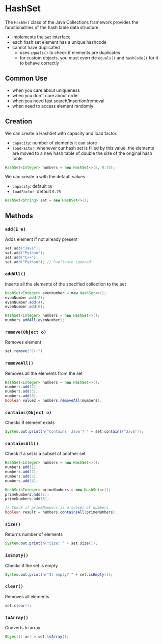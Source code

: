 # HashSet

The `HashSet` class of the Java Collections framework provides the functionalities of the hash table data structure.

- implements the `Set` interface
- each hash set element has a unique hashcode
- cannot have duplicated
  - uses `equals()` to check if elements are duplicates
  - for custom objects, you must override `equals()` and `hashCode()` for it to behave correctly

## Common Use

- when you care about uniqueness
- when you don't care about order
- when you need fast search/insertion/removal
- when need to access element randomly

## Creation

We can create a HashSet with capacity and load factor.

- `capacity`: number of elements it can store
- `loadFactor`: whenever our hash set is filled by this value, the elements are moved to a new hash table of double the size of the original hash table

```java
HashSet<Integer> numbers = new HashSet<>(8, 0.75);
```

We can create a with the default values

- `capacity`: default `16`
- `loadFactor`: default `0.75`

```java
HashSet<String> set = new HashSet<>();
```

## Methods

### `add(E e)`

Adds element if not already present

```java
set.add("Java");
set.add("Python");
set.add("C++");
set.add("Python"); // Duplicate ignored
```

### `addAll()`

Inserts all the elements of the specified collection to the set

```java
HashSet<Integer> evenNumber = new HashSet<>();
evenNumber.add(2);
evenNumber.add(4);
evenNumber.add(6);

HashSet<Integer> numbers = new HashSet<>();
numbers.addAll(evenNumber);
```

### `remove(Object o)`

Removes element

```java
set.remove("C++")
```

### `removeAll()`

Removes all the elements from the set

```java
HashSet<Integer> numbers = new HashSet<>();
numbers.add(2);
numbers.add(5);
numbers.add(6);
boolean value2 = numbers.removeAll(numbers);
```

### `contains(Object o)`

Checks if element exists

```java
System.out.println("Contains 'Java'? " + set.contains("Java"));
```

### `containsAll()`

Check if a set is a subset of another set.

```java
HashSet<Integer> numbers = new HashSet<>();
numbers.add(1);
numbers.add(2);
numbers.add(3);
numbers.add(4);

HashSet<Integer> primeNumbers = new HashSet<>();
primeNumbers.add(2);
primeNumbers.add(3);

// Check if primeNumbers is a subset of numbers
boolean result = numbers.containsAll(primeNumbers);
```

### `size()`

Returns number of elements

```java
System.out.println("Size: " + set.size());
```

### `isEmpty()`

Checks if the set is empty

```java
System.out.println("Is empty? " + set.isEmpty());
```

### `clear()`

Removes all elements

```java
set.clear();
```

### `toArray()`

Converts to array

```java
Object[] arr = set.toArray();
```
